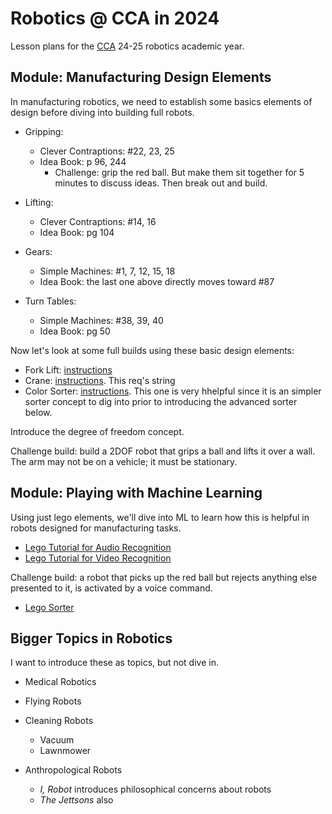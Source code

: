 # Robotics @ CCA in 2024

Lesson plans for the [CCA](https://cornerstoneclassicalroanoke.org) 24-25 robotics academic year.

## Module: Manufacturing Design Elements

In manufacturing robotics, we need to establish some basics elements of design before diving into building full robots.

- Gripping:
  - Clever Contraptions: #22, 23, 25
  - Idea Book: p 96, 244
    - Challenge: grip the red ball. But make them sit together for 5 minutes to discuss ideas. Then break out and build.

- Lifting:
  - Clever Contraptions: #14, 16
  - Idea Book: pg 104

- Gears:
  - Simple Machines: #1, 7, 12, 15, 18
  - Idea Book: the last one above directly moves toward #87

- Turn Tables:
  - Simple Machines: #38, 39, 40
  - Idea Book: pg 50

Now let's look at some full builds using these basic design elements:

- Fork Lift: [instructions](https://www.onekitprojects.com/51515/forklift)
- Crane: [instructions](https://www.onekitprojects.com/51515/crane). This req's string
- Color Sorter: [instructions](https://www.onekitprojects.com/51515/color-sorter). This one is very hhelpful since it is an simpler sorter concept to dig into prior to introducing the advanced sorter below.

Introduce the degree of freedom concept.

Challenge build: build a 2DOF robot that grips a ball and lifts it over a wall. The arm may not be on a vehicle; it must be stationary.

## Module: Playing with Machine Learning

Using just lego elements, we'll dive into ML to learn how this is helpful in robots designed for manufacturing tasks.

- [Lego Tutorial for Audio Recognition](https://youtu.be/JdgSHBjH3qc?si=BgehOxZQHk01J1Uy)
- [Lego Tutorial for Video Recognition](https://youtu.be/xnxv1vuKoSs?si=yCFe_YxGfnc7AYXj)

Challenge build: a robot that picks up the red ball but rejects anything else presented to it, is activated by a voice command.

- [Lego Sorter](https://robotics.benedettelli.com/lego-mindstorms-learning-brick-sorter-bird)

## Bigger Topics in Robotics

I want to introduce these as topics, but not dive in.

- Medical Robotics

- Flying Robots

- Cleaning Robots
  - Vacuum
  - Lawnmower

- Anthropological Robots
  - _I, Robot_ introduces philosophical concerns about robots
  - _The Jettsons_ also
